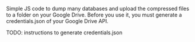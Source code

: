 Simple JS code to dump many databases and upload the compressed files to a folder on your Google Drive.
Before you use it, you must generate a credentials.json of your Google Drive API.

TODO: instructions to generate credentials.json

